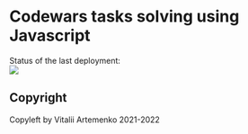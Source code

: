 # Codewars tasks solving using Javascript


Status of the last deployment:<br>
<img src="https://github.com/VitaliiArtemenko/CodewarsJavascript/workflows/CodewarsJS/badge.svg?branch=main"><br>


## Copyright
Copyleft by Vitalii Artemenko 2021-2022

